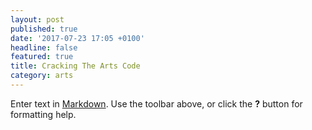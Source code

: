```yaml
---
layout: post
published: true
date: '2017-07-23 17:05 +0100'
headline: false
featured: true
title: Cracking The Arts Code
category: arts
---
```

Enter text in [Markdown](http://daringfireball.net/projects/markdown/). Use the toolbar above, or click the **?** button for formatting help.
